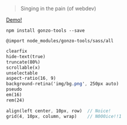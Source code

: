 > Singing in the pain (of webdev)

[Demo!](http://codepen.io/salsita/full/bgxWBX/)

`npm install gonzo-tools --save`

`@import node_modules/gonzo-tools/sass/all`

```Sass
clearfix
hide-text(true)
truncate(80%)
scrollable(x)
unselectable
aspect-ratio(16, 9)
background-retina('img/bg.png', 250px auto)
pseudo
em(16)
rem(24)

align(left center, 10px, row)  // Noice!
grid(4, 10px, column, wrap)    // N000ice!!1
```
